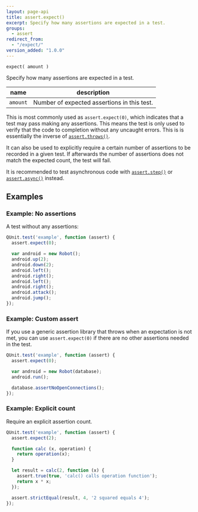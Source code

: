 ```yaml
---
layout: page-api
title: assert.expect()
excerpt: Specify how many assertions are expected in a test.
groups:
  - assert
redirect_from:
  - "/expect/"
version_added: "1.0.0"
---
```


`expect( amount )`

Specify how many assertions are expected in a test.

| name | description |
|------|-------------|
| `amount` | Number of expected assertions in this test. |

This is most commonly used as `assert.expect(0)`, which indicates that a test may pass making any assertions. This means the test is only used to verify that the code to completion without any uncaught errors. This is is essentially the inverse of [`assert.throws()`](./throws.md).

It can also be used to explicitly require a certain number of assertions to be recorded in a given test. If afterwards the number of assertions does not match the expected count, the test will fail.

It is recommended to test asynchronous code with [`assert.step()`](./step.md) or [`assert.async()`](./async.md) instead.

## Examples

### Example: No assertions

A test without any assertions:

```js
QUnit.test('example', function (assert) {
  assert.expect(0);

  var android = new Robot();
  android.up(2);
  android.down(2);
  android.left();
  android.right();
  android.left();
  android.right();
  android.attack();
  android.jump();
});
```

### Example: Custom assert

If you use a generic assertion library that throws when an expectation is not met, you can use `assert.expect(0)` if there are no other assertions needed in the test.

```js
QUnit.test('example', function (assert) {
  assert.expect(0);

  var android = new Robot(database);
  android.run();

  database.assertNoOpenConnections();
});
```

### Example: Explicit count

Require an explicit assertion count.

```js
QUnit.test('example', function (assert) {
  assert.expect(2);

  function calc (x, operation) {
    return operation(x);
  }

  let result = calc(2, function (x) {
    assert.true(true, 'calc() calls operation function');
    return x * x;
  });

  assert.strictEqual(result, 4, '2 squared equals 4');
});
```
